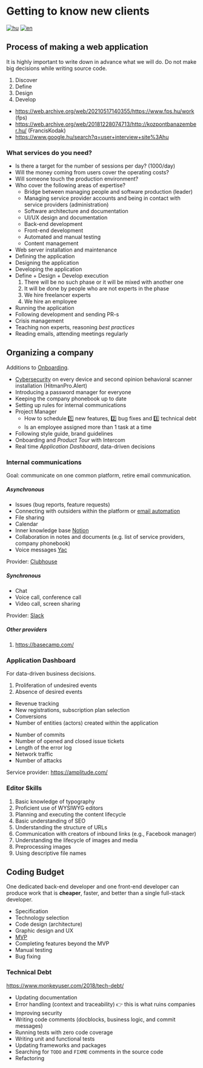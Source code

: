 # Getting to know new clients

[![hu](https://img.shields.io/badge/nyelv-magyar%20%F0%9F%87%AD%F0%9F%87%BA-white)](Onboarding-business-HU.md)
[![en](https://img.shields.io/badge/lang-English%20%F0%9F%87%AC%F0%9F%87%A7-white)](Onboarding-business.md)

## Process of making a web application

It is highly important to write down in advance what we will do.
Do not make big decisions while writing source code.

1. Discover
1. Define
1. Design
1. Develop

- https://web.archive.org/web/20210517140355/https://www.fps.hu/work (fps)
- https://web.archive.org/web/20181228074713/http://kozpontbanazember.hu/ (FrancisKodak)
- https://www.google.hu/search?q=user+interview+site%3Ahu

### What services do you need?

- Is there a target for the number of sessions per day? (1000/day)
- Will the money coming from users cover the operating costs?
- Will someone touch the production environment?
- Who cover the following areas of expertise?
    - Bridge between managing people and software production (leader)
    - Managing service provider accounts and being in contact with service providers (administration)
    - Software architecture and documentation
    - UI/UX design and documentation
    - Back-end development
    - Front-end development
    - Automated and manual testing
    - Content management
- Web server installation and maintenance
- Defining the application
- Designing the application
- Developing the application
- Define + Design + Develop execution
    1. There will be no such phase or it will be mixed with another one
    1. It will be done by people who are not experts in the phase
    1. We hire freelancer experts
    1. We hire an employee
- Running the application
- Following development and sending PR-s
- Crisis management
- Teaching non experts, reasoning _best practices_
- Reading emails, attending meetings regularly

## Organizing a company

Additions to [Onboarding](/Onboarding.md).

- [Cybersecurity](/Onboarding.md#cyber-security) on every device
    and second opinion behavioral scanner installation (HitmanPro.Alert)
- Introducing a password manager for everyone
- Keeping the company phonebook up to date
- Setting up rules for internal communications
- Project Manager
    - How to schedule :one: new features, :two: bug fixes and :three: technical debt
    - Is an employee assigned more than 1 task at a time
- Following style guide, brand guidelines
- Onboarding and _Product Tour_ with Intercom
- Real time _Application Dashboard_, data-driven decisions

### Internal communications

Goal: communicate on one common platform, retire email communication.

##### Asynchronous

- Issues (bug reports, feature requests)
- Connecting with outsiders within the platform
    or [email automation](https://help.shortcut.com/hc/en-us/articles/206093065-Setting-Up-Zapier-Integrations)
- File sharing
- Calendar
- Inner knowledge base [Notion](https://www.notion.so/)
- Collaboration in notes and documents (e.g. list of service providers, company phonebook)
- Voice messages [Yac](https://www.yac.com/)

Provider: [Clubhouse](https://www.shortcut.com/)

##### Synchronous

- Chat
- Voice call, conference call
- Video call, screen sharing

Provider: [Slack](https://slack.com/)

##### Other providers

1. https://basecamp.com/

### Application Dashboard

For data-driven business decisions.

1. Proliferation of undesired events
1. Absence of desired events

- Revenue tracking
- New registrations, subscription plan selection
- Conversions
- Number of entities (actors) created within the application

* Number of commits
* Number of opened and closed issue tickets
* Length of the error log
* Network traffic
* Number of attacks

Service provider: https://amplitude.com/

### Editor Skills

1. Basic knowledge of typography
1. Proficient use of WYSIWYG editors
1. Planning and executing the content lifecycle
1. Basic understanding of SEO
1. Understanding the structure of URLs
1. Communication with creators of inbound links (e.g., Facebook manager)
1. Understanding the lifecycle of images and media
1. Preprocessing images
1. Using descriptive file names

## Coding Budget

One dedicated back-end developer and one front-end developer
can produce work that is **cheaper**, faster, and better than a single full-stack developer.

- Specification
- Technology selection
- Code design (architecture)
- Graphic design and UX
- [MVP](https://en.wikipedia.org/wiki/Minimum_viable_product)
- Completing features beyond the MVP
- Manual testing
- Bug fixing

### Technical Debt

https://www.monkeyuser.com/2018/tech-debt/

- Updating documentation
- Error handling (context and traceability) :point_right: this is what ruins companies
- Improving security
- Writing code comments (docblocks, business logic, and commit messages)
- Running tests with zero code coverage
- Writing unit and functional tests
- Updating frameworks and packages
- Searching for `TODO` and `FIXME` comments in the source code
- Refactoring

